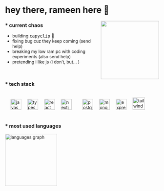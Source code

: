 <h1 align="left">hey there, rameen here 🍜</h1>


<img align="right" height="190" src="https://media4.giphy.com/media/v1.Y2lkPTc5MGI3NjExeGp6ZmE3b3h1MHEyd3BhZmp3MTE5NWY1b2lnM3IweHhyamYxODE4cSZlcD12MV9pbnRlcm5hbF9naWZfYnlfaWQmY3Q9Zw/RNQ0qRIwGek48/giphy.gif"  />

<h3 align="left">* current chaos</h3>


<ul align="left">
  <li>building <a href="www.capyclip.com"> <kbd>capyclip</kbd></a> 🍊</li> 
  <li>fixing bug cuz they keep coming (send help)</li> 
  <li>breaking my low ram pc with coding experiments (also send help)</li>
  <li>pretending i like js (i don’t, but... )</li>
</ul>
<br>
<h3 align="left">* tech stack</h3>
<!-- <hr> -->
<br>
<div align="left">
  &emsp;
  <img src="https://cdn.jsdelivr.net/gh/devicons/devicon/icons/javascript/javascript-original.svg" height="35" alt="javascript logo"  />
  <img width="12" />
  <img src="https://cdn.jsdelivr.net/gh/devicons/devicon/icons/typescript/typescript-original.svg" height="35" alt="typescript logo"  />
  <img width="12" />
  <img src="https://cdn.jsdelivr.net/gh/devicons/devicon/icons/react/react-original.svg" height="35" alt="react logo"  />
  <img width="12" />
  <img src="https://cdn.jsdelivr.net/gh/devicons/devicon/icons/nextjs/nextjs-original.svg" height="35" alt="nextjs logo"  />
  <img width="12" />
<!--   <img src="https://cdn.jsdelivr.net/gh/devicons/devicon/icons/nodejs/nodejs-original.svg" height="40" alt="nodejs logo"  /> -->
  <img width="12" />
  <img src="https://cdn.jsdelivr.net/gh/devicons/devicon/icons/postgresql/postgresql-original.svg" height="35" alt="postgresql logo"  />
  <img width="12" />
  <img src="https://cdn.jsdelivr.net/gh/devicons/devicon/icons/mongodb/mongodb-original.svg" height="35" alt="mongodb logo"  />
  <img width="12" />
  <img src="https://cdn.jsdelivr.net/gh/devicons/devicon/icons/express/express-original.svg" height="35" alt="express logo"  />
  <img width="12" />
  <img src="https://cdn.jsdelivr.net/gh/devicons/devicon/icons/tailwindcss/tailwindcss-original-wordmark.svg" height="40" alt="tailwindcss logo"  />
</div>



<br clear="both">

<h3 align="left">* most used languages</h3>
<div align="left">
<!--   <img src="https://github-readme-stats.vercel.app/api/top-langs?username=khanrameen&locale=en&hide_title=false&layout=compact&card_width=320&langs_count=5&theme=black&hide_border=true&order=2" height="170" alt="languages graph"  /> -->
  <picture>
  <source 
    srcset="https://github-readme-stats.vercel.app/api/top-langs?username=khanrameen&theme=github_dark&hide_border=true&layout=compact&langs_count=5&hide_title=true" 
    media="(prefers-color-scheme: dark)" />
  <source 
    srcset="https://github-readme-stats.vercel.app/api/top-langs?username=khanrameen&theme=default&hide_border=true&layout=compact&langs_count=5&hide_title=true" 
    media="(prefers-color-scheme: light)" />
  <img 
    src="https://github-readme-stats.vercel.app/api/top-langs?username=khanrameen&theme=default&hide_border=true&layout=compact&langs_count=5&hide_title=true" 
    height="170" 
    alt="languages graph" />
</picture>


</div>
